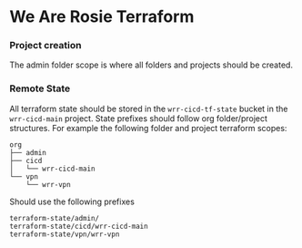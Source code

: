 # We Are Rosie Terraform

### Project creation

The admin folder scope is where all folders and projects should be created.

### Remote State

All terraform state should be stored in the `wrr-cicd-tf-state` bucket in the
`wrr-cicd-main` project.  State prefixes should follow org folder/project
structures.  For example the following folder and project terraform scopes:

```
org
├── admin
├── cicd
│   └── wrr-cicd-main
└── vpn
    └── wrr-vpn
```
Should use the following prefixes
```
terraform-state/admin/
terraform-state/cicd/wrr-cicd-main
terraform-state/vpn/wrr-vpn
```
